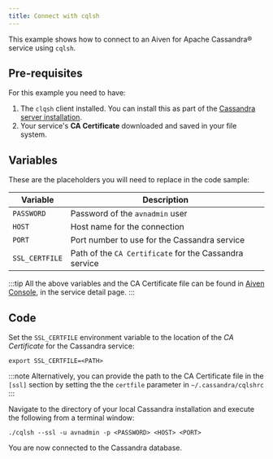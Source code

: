 ```yaml
---
title: Connect with cqlsh
---
```


This example shows how to connect to an Aiven for Apache Cassandra®
service using `cqlsh`.

## Pre-requisites

For this example you need to have:

1.  The `clqsh` client installed. You can install this as part of the
    [Cassandra server
    installation](https://cassandra.apache.org/doc/latest/cassandra/getting_started/installing.html).
2.  Your service's **CA Certificate** downloaded and saved in your file
    system.

## Variables

These are the placeholders you will need to replace in the code sample:

| Variable       | Description                                            |
| -------------- | ------------------------------------------------------ |
| `PASSWORD`     | Password of the `avnadmin` user                        |
| `HOST`         | Host name for the connection                           |
| `PORT`         | Port number to use for the Cassandra service           |
| `SSL_CERTFILE` | Path of the `CA Certificate` for the Cassandra service |

:::tip
All the above variables and the CA Certificate file can be found in
[Aiven Console](https://console.aiven.io/), in the service detail page.
:::

## Code

Set the `SSL_CERTFILE` environment variable to the location of the *CA
Certificate* for the Cassandra service:

```
export SSL_CERTFILE=<PATH>
```

:::note
Alternatively, you can provide the path to the CA Certificate file in
the `[ssl]` section by setting the the `certfile` parameter in
`~/.cassandra/cqlshrc`
:::

Navigate to the directory of your local Cassandra installation and
execute the following from a terminal window:

```
./cqlsh --ssl -u avnadmin -p <PASSWORD> <HOST> <PORT>
```

You are now connected to the Cassandra database.
